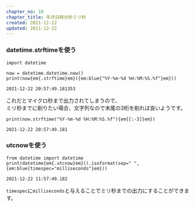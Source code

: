 ```yaml
---
chapter_no: 10
chapter_title: 年月日時分秒ミリ秒
created: 2021-12-22
updated: 2021-12-22
---
```

### datetime.strftimeを使う
```
import datetime

now = datetime.datetime.now()
print(now{em{.strftime}em}({em:blue{"%Y-%m-%d %H:%M:%S.%f"}em}))
```
```output:実行結果
2021-12-22 20:57:49.181353
```
これだとマイクロ秒まで出力されてしまうので、  
ミリ秒までに削りたい場合、文字列なので末尾の3桁を削れば良いようです。
```
print(now.strftime("%Y-%m-%d %H:%M:%S.%f"){em{[:-3]}em})
```
```output:実行結果
2021-12-22 20:57:49.181
```

### utcnowを使う
```
from datetime import datetime
print(datetime{em{.utcnow}em}().isoformat(sep=" ", {em:blue{timespec="milliseconds"}em}))
```
```output:実行結果
2021-12-22 11:57:49.182
```
`timespec`に`milliseconds`と与えることでミリ秒までの出力にすることができます。